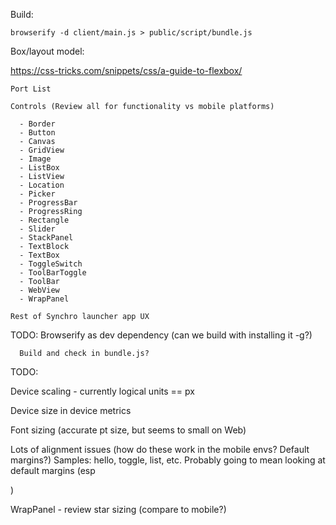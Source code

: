 Build:

    browserify -d client/main.js > public/script/bundle.js


Box/layout model:

https://css-tricks.com/snippets/css/a-guide-to-flexbox/

```
Port List

Controls (Review all for functionality vs mobile platforms)

  - Border
  - Button
  - Canvas
  - GridView
  - Image
  - ListBox
  - ListView
  - Location
  - Picker
  - ProgressBar
  - ProgressRing
  - Rectangle
  - Slider
  - StackPanel
  - TextBlock
  - TextBox
  - ToggleSwitch
  - ToolBarToggle
  - ToolBar
  - WebView
  - WrapPanel

Rest of Synchro launcher app UX
```

TODO: Browserify as dev dependency (can we build with installing it -g?)

      Build and check in bundle.js?

TODO:

Device scaling - currently logical units == px

Device size in device metrics

Font sizing (accurate pt size, but seems to small on Web)

Lots of alignment issues (how do these work in the mobile envs?  Default margins?)
    Samples: hello, toggle, list, etc.
    Probably going to mean looking at default margins (esp <p>)

WrapPanel - review star sizing (compare to mobile?)
